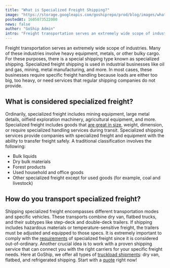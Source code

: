 ```yaml
---
title: "What is Specialized Freight Shipping?"
image: "https://storage.googleapis.com/goshiprepo/prod/blog/images/what-is-specialized-freight-shipping.jpg"
postedAt: 1605073522000
news: false
author: "GoShip Admin"
intro: "Freight transportation serves an extremely wide scope of industries. Many of these industries involve heavy equipment, metals, or other bulky cargo. For these purposes, there is a special shipping type known as specialized shipping. Specialized freight shipping is used in industrial businesses like oil and gas, mining, metal manufacturing, and more. In most cases, these businesses require specific freight handling because loads are either too big, too heavy, or need services that regular shipping companies "
---
```

Freight transportation serves an extremely wide scope of industries. Many of these industries involve heavy equipment, metals, or other bulky cargo. For these purposes, there is a special shipping type known as specialized shipping. Specialized freight shipping is used in industrial businesses like oil and gas, mining, metal manufacturing, and more. In most cases, these businesses require specific freight handling because loads are either too big, too heavy, or need services that regular shipping companies do not provide.

What is considered specialized freight?
---------------------------------------

Ordinarily, specialized freight includes mining equipment, large metal details, oilfield exploration machinery, agricultural equipment, and more. Specialized freight includes goods that [are great in size](https://www.goship.com/shipping-services/large-item-shipping/), weight, dimension, or require specialized handling services during transit. Specialized shipping services provide companies with specialized freight and equipment with the ability to transfer freight safely. A traditional classification involves the following:

*   Bulk liquids
*   Dry bulk materials
*   Forest products
*   Used household and office goods
*   Other specialized freight except for used goods (for example, coal and livestock)

How do you transport specialized freight?
-----------------------------------------

Shipping specialized freight encompasses different transportation modes and specific vehicles. These transports combine dry van, flatbed trucks, and their subtypes like step-deck and double-deck trailers. If shipping includes hazardous materials or temperature-sensitive freight, the trailers must be adjusted and equipped to those specs. It is extremely important to comply with the [requirements](https://www23.statcan.gc.ca/imdb/p3VD.pl?Function=getVD&TVD=118464&CVD=118467&CPV=4842&CST=01012012&CLV=3&MLV=5&D=1) of specialized freight since it is considered out-of-ordinary. Another crucial idea is to work with a proven shipping service that can connect you with the right carriers for your specific freight needs. Here at GoShip, we offer all types of [truckload shipments](https://www.goship.com/shipping-services/truckload-freight-shipping/): dry van, flatbed, and refrigerated shipping. Start with a [quote](https://www.goship.com/) right now!
